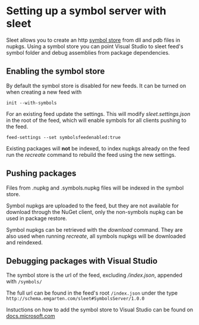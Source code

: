 # Setting up a symbol server with sleet

Sleet allows you to create an http [symbol store](https://msdn.microsoft.com/en-us/library/windows/desktop/ms680693.aspx) from dll and pdb files in nupkgs. Using a symbol store you can point Visual Studio to sleet feed's symbol folder and debug assemblies from package dependencies.

## Enabling the symbol store

By default the symbol store is disabled for new feeds. It can be turned on when creating a new feed with 

```
init --with-symbols
```

For an existing feed update the settings. This will modify 
*sleet.settings.json* in the root of the feed, which will enable symbols for all clients pushing to the feed.

```
feed-settings --set symbolsfeedenabled:true
```

Existing packages will **not** be indexed, to index nupkgs already on the feed run the *recreate* command to rebuild the feed using the new settings.

## Pushing packages

Files from .nupkg and .symbols.nupkg files will be indexed in the symbol store. 

Symbol nupkgs are uploaded to the feed, but they are not available for download through the NuGet client, only the non-symbols nupkg can be used in package restore.

Symbol nupkgs can be retrieved with the *download* command. They are also used when running *recreate*, all symbols nupkgs will be downloaded and reindexed.

## Debugging packages with Visual Studio

The symbol store is the url of the feed, excluding */index.json*, appended with `/symbols/`

The full url can be found in the feed's root `/index.json` under the type `http://schema.emgarten.com/sleet#SymbolsServer/1.0.0`

Instuctions on how to add the symbol store to Visual Studio can be found on [docs.microsoft.com](https://docs.microsoft.com/en-us/visualstudio/debugger/specify-symbol-dot-pdb-and-source-files-in-the-visual-studio-debugger?view=vs-2017#configure-symbol-locations-and-loading-options)

